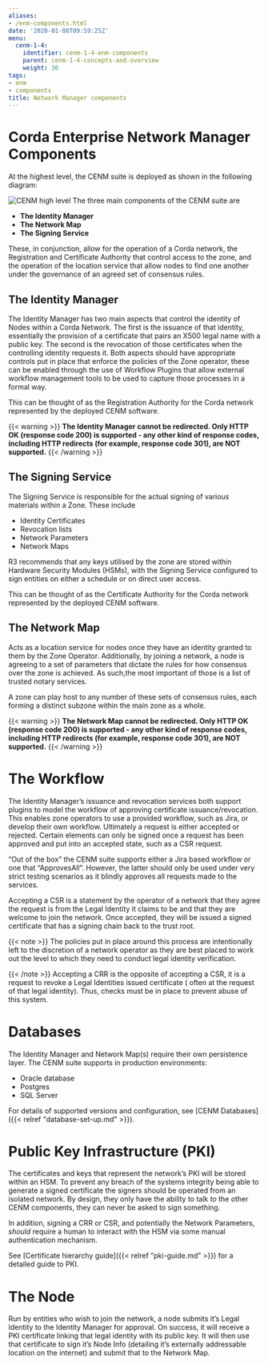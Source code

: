 ```yaml
---
aliases:
- /enm-components.html
date: '2020-01-08T09:59:25Z'
menu:
  cenm-1-4:
    identifier: cenm-1-4-enm-components
    parent: cenm-1-4-concepts-and-overview
    weight: 30
tags:
- enm
- components
title: Network Manager components
---
```



# Corda Enterprise Network Manager Components

At the highest level, the CENM suite is deployed as shown in the following diagram:

![CENM high level](/en/images/enm-high-level.png "enm high level")
The three main components of the CENM suite are


* **The Identity Manager**
* **The Network Map**
* **The Signing Service**

These, in conjunction, allow for the operation of a Corda network, the Registration and Certificate
Authority that control access to the zone, and the operation of the location service
that allow nodes to find one another under the governance of an agreed set of consensus rules.


## The Identity Manager

The Identity Manager has two main aspects that control the identity of Nodes within a Corda Network. The
first is the issuance of that identity, essentially the provision of a certificate that pairs an X500 legal
name with a public key. The second is the revocation of those certificates when the controlling identity
requests it. Both aspects should have appropriate controls put in place that enforce the policies
of the Zone operator, these can be enabled through the use of Workflow Plugins that allow external
workflow management tools to be used to capture those processes in a formal way.

This can be thought of as the Registration Authority for the Corda network represented by the deployed CENM software.

{{< warning >}}
**The Identity Manager cannot be redirected. Only HTTP OK (response code 200) is supported - any other kind of response codes, including HTTP redirects (for example, response code 301), are NOT supported.**
{{< /warning >}}


## The Signing Service

The Signing Service is responsible for the actual signing of various materials within a Zone. These include


* Identity Certificates
* Revocation lists
* Network Parameters
* Network Maps

R3 recommends that any keys utilised by the zone are stored within Hardware Security Modules (HSMs), with
the Signing Service configured to sign entities on either a schedule or on direct user access.

This can be thought of as the Certificate Authority for the Corda network represented by the deployed CENM software.


## The Network Map

Acts as a location service for nodes once they have an identity granted to them by the Zone Operator. Additionally,
by joining a network, a node is agreeing to a set of parameters that dictate the rules for how consensus over the
zone is achieved. As such,the most important of those is a list of trusted notary services.

A zone can play host to any number of these sets of consensus rules, each forming a distinct subzone within the
main zone as a whole.

{{< warning >}}
**The Network Map cannot be redirected. Only HTTP OK (response code 200) is supported - any other kind of response codes, including HTTP redirects (for example, response code 301), are NOT supported.**
{{< /warning >}}


# The Workflow

The Identity Manager’s issuance and revocation services both support plugins to model the workflow of approving certificate issuance/revocation. This enables zone operators to use a provided workflow, such as Jira, or develop their own workflow. Ultimately a request is either accepted or rejected. Certain
elements can only be signed once a request has been approved and put into an accepted state, such as a CSR request.

“Out of the box” the CENM suite supports either a Jira based workflow or one that “ApprovesAll”. However, the
latter should only be used under very strict testing scenarios as it blindly approves all requests made to
the services.

Accepting a CSR is a statement by the operator of a network that they agree the request is from the Legal
Identity it claims to be and that they are welcome to join the network. Once accepted, they will be issued a signed certificate that has a signing chain back to the trust root.

{{< note >}}
The policies put in place around this process are intentionally left to the discretion of a network operator
as they are best placed to work out the level to which they need to conduct legal identity verification.

{{< /note >}}
Accepting a CRR is the opposite of accepting a CSR, it is a request to revoke a Legal Identities issued certificate (
often at the request of that legal identity). Thus, checks must be in place to prevent abuse of this system.


# Databases

The Identity Manager and Network Map(s) require their own persistence layer. The CENM suite supports in production
environments:


* Oracle database
* Postgres
* SQL Server

For details of supported versions and configuration, see [CENM Databases]({{< relref "database-set-up.md" >}}).


# Public Key Infrastructure (PKI)

The certificates and keys that represent the network’s PKI will be stored within an HSM. To prevent any breach of the
systems integrity being able to generate a signed certificate the signers should be operated from an isolated network.
By design, they only have the ability to talk *to* the other CENM components, they can never be asked to sign something.

In addition, signing a CRR or CSR, and potentially the Network Parameters, *should* require a human to interact with
the HSM via some manual authentication mechanism.

See [Certificate hierarchy guide]({{< relref "pki-guide.md" >}}) for a detailed guide to PKI.


# The Node

Run by entities who wish to join the network, a node submits it’s Legal Identity to the Identity Manager for approval.
On success, it will receive a PKI certificate linking that legal identity with its public key. It will then use that
certificate to sign it’s Node Info (detailing it’s externally addressable location on the internet) and submit that to
the Network Map.
